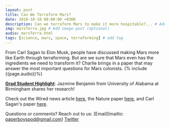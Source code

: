 ```yaml
---
layout: post
title: Can We Terraform Mars?
date: 2018-10-18 00:00:00 +0300
description: Can we terraform Mars to make it more hospitable?... # Add post description (shows up as description on social media posts)
img: marsTerra.jpg # Add image post (optional)
audio: marsTerra.html
tags: [science, mars, space, terraforming] # add tag
---
```


From Carl Sagan to Elon Musk, people have discussed making Mars more like Earth through terraforming. But are we sure that Mars even has the ingredients we need to transform it? Charlie brings in a paper that may answer the most important questions for Mars colonists.
{% include {{page.audio}}%}

[**Grad Student Highlight**](http://paperboyspodcast.com/gradhighlight/): Jazmine Benjamin from University of Alabama at Birmingham shares her research!

Check out the Wired news article [here](https://www.wired.com/story/co2-terraforming-mars/ ), the Nature paper [here](https://www.nature.com/articles/s41550-018-0529-6), and Carl Sagan's paper [here](https://www.sciencedirect.com/science/article/pii/001910357190131X).

Questions or comments? Reach out to us: [Email](mailto: paperboyspod@gmail.com) [Twitter](https://twitter.com/PaperBoysPod)
